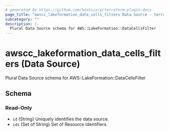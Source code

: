 ```yaml
---
# generated by https://github.com/hashicorp/terraform-plugin-docs
page_title: "awscc_lakeformation_data_cells_filters Data Source - terraform-provider-awscc"
subcategory: ""
description: |-
  Plural Data Source schema for AWS::LakeFormation::DataCellsFilter
---
```


# awscc_lakeformation_data_cells_filters (Data Source)

Plural Data Source schema for AWS::LakeFormation::DataCellsFilter



<!-- schema generated by tfplugindocs -->
## Schema

### Read-Only

- `id` (String) Uniquely identifies the data source.
- `ids` (Set of String) Set of Resource Identifiers.
